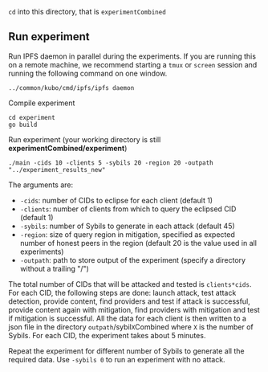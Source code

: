 `cd` into this directory, that is `experimentCombined`

## Run experiment
Run IPFS daemon in parallel during the experiments. If you are running this on a remote machine, we recommend starting a `tmux` or `screen` session and running the following command on one window.
```
../common/kubo/cmd/ipfs/ipfs daemon
```
Compile experiment
```
cd experiment
go build
```
Run experiment (your working directory is still **experimentCombined/experiment**)
```
./main -cids 10 -clients 5 -sybils 20 -region 20 -outpath "../experiment_results_new"
```
The arguments are:
* `-cids`: number of CIDs to eclipse for each client (default 1)
* `-clients`: number of clients from which to query the eclipsed CID (default 1)
* `-sybils`: number of Sybils to generate in each attack (default 45)
* `-region`: size of query region in mitigation, specified as expected number of honest peers in the region (default 20 is the value used in all experiments)
* `-outpath`: path to store output of the experiment (specify a directory without a trailing "/")

The total number of CIDs that will be attacked and tested is `clients*cids`. For each CID, the following steps are done: launch attack, test attack detection, provide content, find providers and test if attack is successful, provide content again with mitigation, find providers with mitigation and test if mitigation is successful. All the data for each client is then written to a json file in the directory `outpath`/sybil`X`Combined where `X` is the number of Sybils. For each CID, the experiment takes about 5 minutes.

Repeat the experiment for different number of Sybils to generate all the required data. Use `-sybils 0` to run an experiment with no attack.